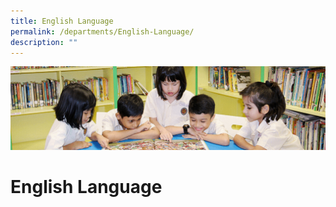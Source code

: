 ```yaml
---
title: English Language
permalink: /departments/English-Language/
description: ""
---
```

![](/images/banner.gif)

English Language
================
